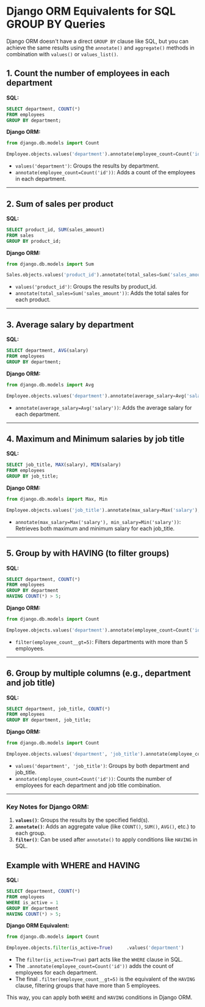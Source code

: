 
# Django ORM Equivalents for SQL GROUP BY Queries

Django ORM doesn't have a direct `GROUP BY` clause like SQL, but you can achieve the same results using the `annotate()` and `aggregate()` methods in combination with `values()` or `values_list()`.

## 1. Count the number of employees in each department

**SQL:**
```sql
SELECT department, COUNT(*)
FROM employees
GROUP BY department;
```

**Django ORM:**
```python
from django.db.models import Count

Employee.objects.values('department').annotate(employee_count=Count('id'))
```
- `values('department')`: Groups the results by department.
- `annotate(employee_count=Count('id'))`: Adds a count of the employees in each department.

---

## 2. Sum of sales per product

**SQL:**
```sql
SELECT product_id, SUM(sales_amount)
FROM sales
GROUP BY product_id;
```

**Django ORM:**
```python
from django.db.models import Sum

Sales.objects.values('product_id').annotate(total_sales=Sum('sales_amount'))
```
- `values('product_id')`: Groups the results by product_id.
- `annotate(total_sales=Sum('sales_amount'))`: Adds the total sales for each product.

---

## 3. Average salary by department

**SQL:**
```sql
SELECT department, AVG(salary)
FROM employees
GROUP BY department;
```

**Django ORM:**
```python
from django.db.models import Avg

Employee.objects.values('department').annotate(average_salary=Avg('salary'))
```
- `annotate(average_salary=Avg('salary'))`: Adds the average salary for each department.

---

## 4. Maximum and Minimum salaries by job title

**SQL:**
```sql
SELECT job_title, MAX(salary), MIN(salary)
FROM employees
GROUP BY job_title;
```

**Django ORM:**
```python
from django.db.models import Max, Min

Employee.objects.values('job_title').annotate(max_salary=Max('salary'), min_salary=Min('salary'))
```
- `annotate(max_salary=Max('salary'), min_salary=Min('salary'))`: Retrieves both maximum and minimum salary for each job_title.

---

## 5. Group by with HAVING (to filter groups)

**SQL:**
```sql
SELECT department, COUNT(*)
FROM employees
GROUP BY department
HAVING COUNT(*) > 5;
```

**Django ORM:**
```python
from django.db.models import Count

Employee.objects.values('department').annotate(employee_count=Count('id')).filter(employee_count__gt=5)
```
- `filter(employee_count__gt=5)`: Filters departments with more than 5 employees.

---

## 6. Group by multiple columns (e.g., department and job title)

**SQL:**
```sql
SELECT department, job_title, COUNT(*)
FROM employees
GROUP BY department, job_title;
```

**Django ORM:**
```python
from django.db.models import Count

Employee.objects.values('department', 'job_title').annotate(employee_count=Count('id'))
```
- `values('department', 'job_title')`: Groups by both department and job_title.
- `annotate(employee_count=Count('id'))`: Counts the number of employees for each department and job title combination.

---

### Key Notes for Django ORM:
1. **`values()`**: Groups the results by the specified field(s).
2. **`annotate()`**: Adds an aggregate value (like `COUNT()`, `SUM()`, `AVG()`, etc.) to each group.
3. **`filter()`**: Can be used after `annotate()` to apply conditions like `HAVING` in SQL.

## Example with WHERE and HAVING

**SQL:**
```sql
SELECT department, COUNT(*)
FROM employees
WHERE is_active = 1
GROUP BY department
HAVING COUNT(*) > 5;
```

**Django ORM Equivalent:**
```python
from django.db.models import Count

Employee.objects.filter(is_active=True)     .values('department')     .annotate(employee_count=Count('id'))     .filter(employee_count__gt=5)
```
- The `filter(is_active=True)` part acts like the `WHERE` clause in SQL.
- The `.annotate(employee_count=Count('id'))` adds the count of employees for each department.
- The final `.filter(employee_count__gt=5)` is the equivalent of the `HAVING` clause, filtering groups that have more than 5 employees.

This way, you can apply both `WHERE` and `HAVING` conditions in Django ORM.

